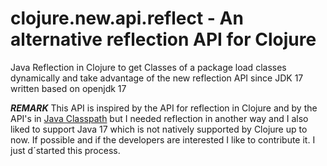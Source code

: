 # clojure.new.api.reflect - An alternative reflection API for Clojure
 Java Reflection in Clojure to get Classes of a package load classes dynamically and take 
 advantage of the new reflection API since JDK 17 written based on openjdk 17

**_REMARK_** This API is inspired by the API for reflection in Clojure and by the API's 
in [Java Classpath](https://github.com/clojure/java.classpath) but I needed reflection in another way and I also liked to support Java 17 
which is not natively supported by Clojure up to now. If possible and if the developers are interested I like to contribute it. 
I just d´started this process.

